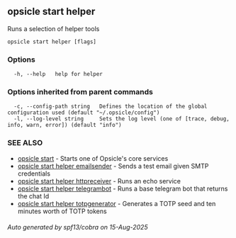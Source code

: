 ## opsicle start helper

Runs a selection of helper tools

```
opsicle start helper [flags]
```

### Options

```
  -h, --help   help for helper
```

### Options inherited from parent commands

```
  -c, --config-path string   Defines the location of the global configuration used (default "~/.opsicle/config")
  -l, --log-level string     Sets the log level (one of [trace, debug, info, warn, error]) (default "info")
```

### SEE ALSO

* [opsicle start](cli/opsicle_start.md)	 - Starts one of Opsicle's core services
* [opsicle start helper emailsender](cli/opsicle_start_helper_emailsender.md)	 - Sends a test email given SMTP credentials
* [opsicle start helper httpreceiver](cli/opsicle_start_helper_httpreceiver.md)	 - Runs an echo service
* [opsicle start helper telegrambot](cli/opsicle_start_helper_telegrambot.md)	 - Runs a base telegram bot that returns the chat Id
* [opsicle start helper totpgenerator](cli/opsicle_start_helper_totpgenerator.md)	 - Generates a TOTP seed and ten minutes worth of TOTP tokens

###### Auto generated by spf13/cobra on 15-Aug-2025
